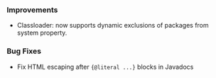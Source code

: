 ### Improvements

- Classloader: now supports dynamic exclusions of packages from system property.

### Bug Fixes

- Fix HTML escaping after `{@literal ...}` blocks in Javadocs